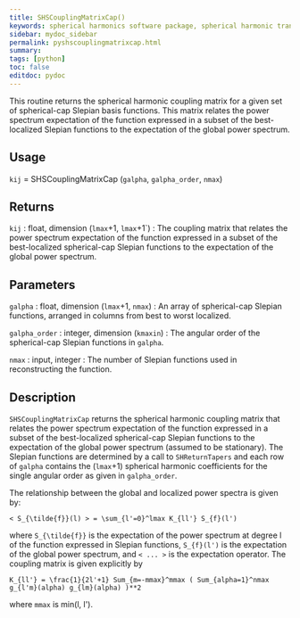 ```yaml
---
title: SHSCouplingMatrixCap()
keywords: spherical harmonics software package, spherical harmonic transform, legendre functions, multitaper spectral analysis, fortran, Python, gravity, magnetic field
sidebar: mydoc_sidebar
permalink: pyshscouplingmatrixcap.html
summary:
tags: [python]
toc: false
editdoc: pydoc
---
```


This routine returns the spherical harmonic coupling matrix for a given set of spherical-cap Slepian basis functions. This matrix relates the power spectrum expectation of the function expressed in a subset of the best-localized Slepian functions to the expectation of the global power spectrum.

## Usage

`kij` = SHSCouplingMatrixCap (`galpha`, `galpha_order`, `nmax`)

## Returns

`kij` : float, dimension (`lmax`+1, `lmax`+1`)
:   The coupling matrix that relates the power spectrum expectation of the function expressed in a subset of the best-localized spherical-cap Slepian functions to the expectation of the global power spectrum.

## Parameters

`galpha` : float, dimension (`lmax`+1, `nmax`)
:   An array of spherical-cap Slepian functions, arranged in columns from best to worst localized.

`galpha_order` : integer, dimension (`kmaxin`)
:   The angular order of the spherical-cap Slepian functions in `galpha`.

`nmax` : input, integer
:   The number of Slepian functions used in reconstructing the function.

## Description

`SHSCouplingMatrixCap` returns the spherical harmonic coupling matrix that relates the power spectrum expectation of the function expressed in a subset of the best-localized spherical-cap Slepian functions to the expectation of the global power spectrum (assumed to be stationary). The Slepian functions are determined by a call to `SHReturnTapers` and each row of `galpha` contains the (`lmax`+1) spherical harmonic coefficients for the single angular order as given in `galpha_order`.

The relationship between the global and localized power spectra is given by:

`< S_{\tilde{f}}(l) > = \sum_{l'=0}^lmax K_{ll'} S_{f}(l')`

where `S_{\tilde{f}}` is the expectation of the power spectrum at degree l of the function expressed in Slepian functions, `S_{f}(l')` is the expectation of the global power spectrum, and `< ... >` is the expectation operator. The coupling matrix is given explicitly by

`K_{ll'} = \frac{1}{2l'+1} Sum_{m=-mmax}^mmax ( Sum_{alpha=1}^nmax g_{l'm}(alpha) g_{lm}(alpha) )**2`

where `mmax` is min(l, l').
